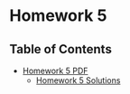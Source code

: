 # Homework 5


## Table of Contents
- [Homework 5 PDF](https://github.com/J0NTrollston/CSCE-336_Embedded_Systems/blob/main/Homework_5/hw5.pdf)
    - [Homework 5 Solutions](https://github.com/J0NTrollston/CSCE-336_Embedded_Systems/blob/main/Homework_5/Questions.docx)
